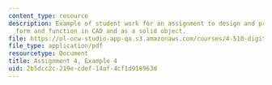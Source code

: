 ```yaml
---
content_type: resource
description: Example of student work for an assignment to design and prototype a building
  form and function in CAD and as a solid object.
file: https://ol-ocw-studio-app-qa.s3.amazonaws.com/courses/4-510-digital-design-fabrication-fall-2008/2b5dcc2c219ecdef14af4cf1d918963d_assn4_example4.pdf
file_type: application/pdf
resourcetype: Document
title: Assignment 4, Example 4
uid: 2b5dcc2c-219e-cdef-14af-4cf1d918963d
---
```


